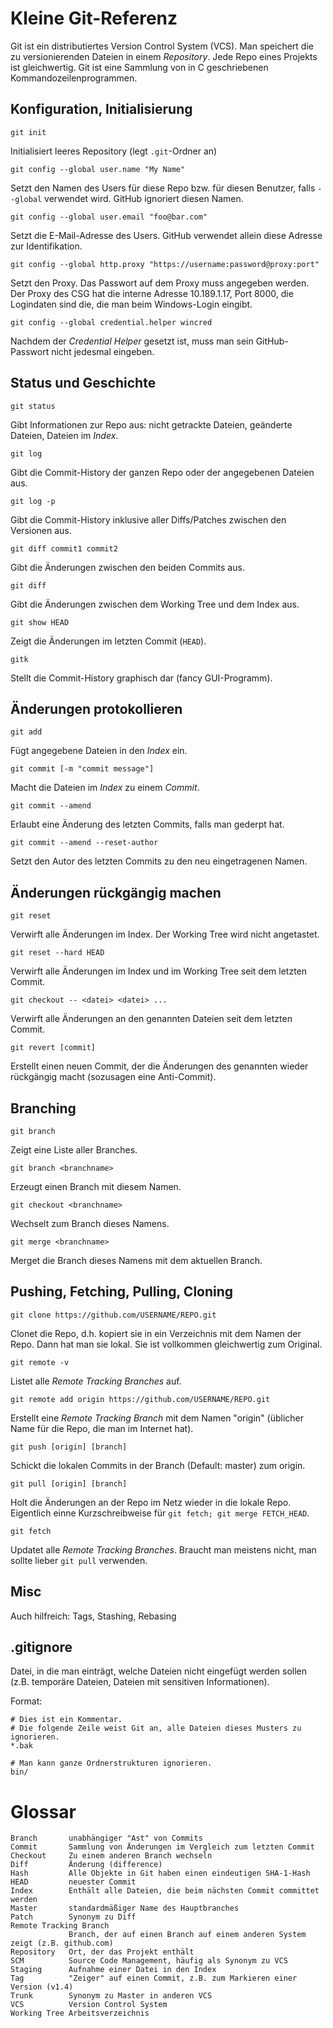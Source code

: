 Kleine Git-Referenz
===================

Git ist ein distributiertes Version Control System (VCS). Man speichert die zu
versionierenden Dateien in einem *Repository*. Jede Repo eines Projekts ist
gleichwertig. Git ist eine Sammlung von in C geschriebenen Kommandozeilenprogrammen. 

Konfiguration, Initialisierung
------------------------------

	git init

Initialisiert leeres Repository (legt `.git`-Ordner an)

	git config --global user.name "My Name"

Setzt den Namen des Users für diese Repo bzw. für diesen Benutzer, falls `--global`
verwendet wird. GitHub ignoriert diesen Namen.

	git config --global user.email "foo@bar.com"

Setzt die E-Mail-Adresse des Users. GitHub verwendet allein diese Adresse zur Identifikation.

	git config --global http.proxy "https://username:password@proxy:port"

Setzt den Proxy. Das Passwort auf dem Proxy muss angegeben werden.
Der Proxy des CSG hat die interne Adresse 10.189.1.17, Port 8000,
die Logindaten sind die, die man beim Windows-Login eingibt.

	git config --global credential.helper wincred

Nachdem der *Credential Helper* gesetzt ist, muss man sein GitHub-Passwort nicht
jedesmal eingeben.

Status und Geschichte
---------------------

	git status

Gibt Informationen zur Repo aus: nicht getrackte Dateien, geänderte Dateien,
Dateien im *Index*.

	git log

Gibt die Commit-History der ganzen Repo oder der angegebenen Dateien aus.

	git log -p

Gibt die Commit-History inklusive aller Diffs/Patches zwischen den Versionen aus.

	git diff commit1 commit2

Gibt die Änderungen zwischen den beiden Commits aus.

	git diff

Gibt die Änderungen zwischen dem Working Tree und dem Index aus.

	git show HEAD

Zeigt die Änderungen im letzten Commit (`HEAD`).

	gitk

Stellt die Commit-History graphisch dar (fancy GUI-Programm).

Änderungen protokollieren
-------------------------

	git add

Fügt angegebene Dateien in den *Index* ein.

	git commit [-m "commit message"]

Macht die Dateien im *Index* zu einem *Commit*.

	git commit --amend

Erlaubt eine Änderung des letzten Commits, falls man gederpt hat.

	git commit --amend --reset-author

Setzt den Autor des letzten Commits zu den neu eingetragenen Namen.

Änderungen rückgängig machen
----------------------------

	git reset

Verwirft alle Änderungen im Index. Der Working Tree wird nicht angetastet.

	git reset --hard HEAD

Verwirft alle Änderungen im Index und im Working Tree seit dem letzten Commit.

	git checkout -- <datei> <datei> ...

Verwirft alle Änderungen an den genannten Dateien seit dem letzten Commit.

	git revert [commit]

Erstellt einen neuen Commit, der die Änderungen des genannten wieder rückgängig macht
(sozusagen eine Anti-Commit).

Branching
---------

	git branch

Zeigt eine Liste aller Branches.

	git branch <branchname>

Erzeugt einen Branch mit diesem Namen.

	git checkout <branchname>

Wechselt zum Branch dieses Namens.

	git merge <branchname>

Merget die Branch dieses Namens mit dem aktuellen Branch.

Pushing, Fetching, Pulling, Cloning
-----------------------------------

	git clone https://github.com/USERNAME/REPO.git

Clonet die Repo, d.h. kopiert sie in ein Verzeichnis mit dem Namen der Repo.
Dann hat man sie lokal. Sie ist vollkommen gleichwertig zum Original.

	git remote -v

Listet alle *Remote Tracking Branches* auf.

	git remote add origin https://github.com/USERNAME/REPO.git

Erstellt eine *Remote Tracking Branch* mit dem Namen "origin" (üblicher Name
für die Repo, die man im Internet hat).

	git push [origin] [branch]

Schickt die lokalen Commits in der Branch (Default: master) zum origin.

	git pull [origin] [branch]

Holt die Änderungen an der Repo im Netz wieder in die lokale Repo.
Eigentlich einne Kurzschreibweise für `git fetch; git merge FETCH_HEAD`.

	git fetch

Updatet alle *Remote Tracking Branches*. Braucht man meistens nicht,
man sollte lieber `git pull` verwenden.

Misc
----

Auch hilfreich: Tags, Stashing, Rebasing

.gitignore
----------

Datei, in die man einträgt, welche Dateien nicht eingefügt werden sollen
(z.B. temporäre Dateien, Dateien mit sensitiven Informationen).

Format:

	# Dies ist ein Kommentar.
	# Die folgende Zeile weist Git an, alle Dateien dieses Musters zu ignorieren.
	*.bak

	# Man kann ganze Ordnerstrukturen ignorieren.
	bin/


Glossar
=======

	Branch       unabhängiger "Ast" von Commits
	Commit       Sammlung von Änderungen im Vergleich zum letzten Commit
	Checkout     Zu einem anderen Branch wechseln
	Diff         Änderung (difference)
	Hash         Alle Objekte in Git haben einen eindeutigen SHA-1-Hash
	HEAD         neuester Commit
	Index        Enthält alle Dateien, die beim nächsten Commit committet werden
	Master       standardmäßiger Name des Hauptbranches
	Patch        Synonym zu Diff
	Remote Tracking Branch
	             Branch, der auf einen Branch auf einem anderen System zeigt (z.B. github.com)
	Repository   Ort, der das Projekt enthält
	SCM          Source Code Management, häufig als Synonym zu VCS
	Staging      Aufnahme einer Datei in den Index
	Tag          "Zeiger" auf einen Commit, z.B. zum Markieren einer Version (v1.4)
	Trunk        Synonym zu Master in anderen VCS
	VCS          Version Control System
	Working Tree Arbeitsverzeichnis
